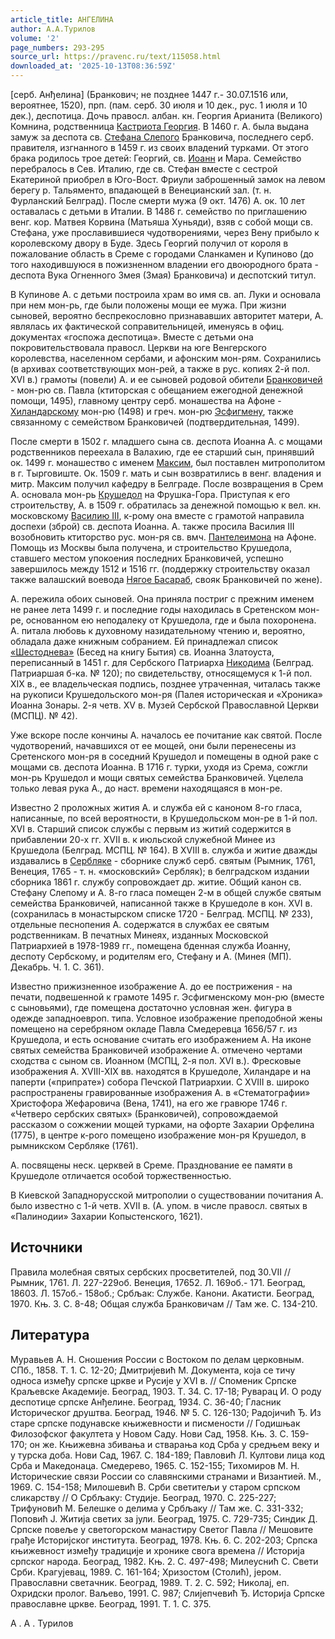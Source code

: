 ```yaml
---
article_title: АНГЕЛИНА
author: А.А.Турилов
volume: '2'
page_numbers: 293-295
source_url: https://pravenc.ru/text/115058.html
downloaded_at: '2025-10-13T08:36:59Z'
---
```


[серб. Анђелина] (Бранкович; не позднее 1447 г.- 30.07.1516 или, вероятнее, 1520), прп. (пам. серб. 30 июля и 10 дек., рус. 1 июля и 10 дек.), деспотица. Дочь правосл. албан. кн. Георгия Арианита (Великого) Комнина, родственница [Кастриота Георгия](<https://pravenc.ru/text/Кастриота Георгия.html>). В 1460 г. А. была выдана замуж за деспота св. [Стефана Слепого](<https://pravenc.ru/text/Стефана Слепого.html>) Бранковича, последнего серб. правителя, изгнанного в 1459 г. из своих владений турками. От этого брака родилось трое детей: Георгий, св. [Иоанн](https://pravenc.ru/text/Иоанн.html) и Мара. Семейство перебралось в Сев. Италию, где св. Стефан вместе с сестрой Екатериной приобрел в Юго-Вост. Фриули заброшенный замок на левом берегу р. Тальяменто, впадающей в Венецианский зал. (т. н. Фурланский Белград). После смерти мужа (9 окт. 1476) А. ок. 10 лет оставалась с детьми в Италии. В 1486 г. семейство по приглашению венг. кор. Матвея Корвина (Матьяша Хуньяди), взяв с собой мощи св. Стефана, уже прославившиеся чудотворениями, через Вену прибыло к королевскому двору в Буде. Здесь Георгий получил от короля в пожалование область в Среме с городами Сланкамен и Купиново (до того находившуюся в пожизненном владении его двоюродного брата - деспота Вука Огненного Змея (Змая) Бранковича) и деспотский титул.

В Купинове А. с детьми построила храм во имя св. ап. Луки и основала при нем мон-рь, где были положены мощи ее мужа. При жизни сыновей, вероятно беспрекословно признававших авторитет матери, А. являлась их фактической соправительницей, именуясь в офиц. документах «госпожа деспотица». Вместе с детьми она покровительствовала правосл. Церкви на юге Венгерского королевства, населенном сербами, и афонским мон-рям. Сохранились (в архивах соответствующих мон-рей, а также в рус. копиях 2-й пол. XVI в.) грамоты (повели) А. и ее сыновей родовой обители [Бранковичей](https://pravenc.ru/text/Бранковичей.html) - мон-рю св. Павла (ктиторская с обещанием ежегодной денежной помощи, 1495), главному центру серб. монашества на Афоне - [Хиландарскому](https://pravenc.ru/text/Хиландар.html) мон-рю (1498) и греч. мон-рю [Эсфигмену](https://pravenc.ru/text/Эсфигмену.html), также связанному с семейством Бранковичей (подтвердительная, 1499).

После смерти в 1502 г. младшего сына св. деспота Иоанна А. с мощами родственников переехала в Валахию, где ее старший сын, принявший ок. 1499 г. монашество с именем [Максим](https://pravenc.ru/text/Максим.html), был поставлен митрополитом в г. Тырговиште. Ок. 1509 г. мать и сын возвратились в венг. владения и митр. Максим получил кафедру в Белграде. После возвращения в Срем А. основала мон-рь [Крушедол](https://pravenc.ru/text/Крушедол.html) на Фрушка-Гора. Приступая к его строительству, А. в 1509 г. обратилась за денежной помощью к вел. кн. московскому [Василию III](<https://pravenc.ru/text/Василию III.html>), к-рому она вместе с грамотой направила доспехи (зброй) св. деспота Иоанна. А. также просила Василия III возобновить ктиторство рус. мон-ря св. вмч. [Пантелеимона](https://pravenc.ru/text/Пантелеимона.html) на Афоне. Помощь из Москвы была получена, и строительство Крушедола, ставшего местом упокоения последних Бранковичей, успешно завершилось между 1512 и 1516 гг. (поддержку строительству оказал также валашский воевода [Нягое Басараб](<https://pravenc.ru/text/Нягое Басараб.html>), свояк Бранковичей по жене).

А. пережила обоих сыновей. Она приняла постриг с прежним именем не ранее лета 1499 г. и последние годы находилась в Сретенском мон-ре, основанном ею неподалеку от Крушедола, где и была похоронена. А. питала любовь к духовному назидательному чтению и, вероятно, обладала даже книжным собранием. Ей принадлежал список [«Шестоднева»](<https://pravenc.ru/text/ Шестоднева .html>) (Бесед на книгу Бытия) св. Иоанна Златоуста, переписанный в 1451 г. для Сербского Патриарха [Никодима](https://pravenc.ru/text/Никодим.html) (Белград. Патриаршая б-ка. № 120); по свидетельству, относящемуся к 1-й пол. XIX в., ее владельческая подпись, позднее утраченная, читалась также на рукописи Крушедольского мон-ря (Палея историческая и «Хроника» Иоанна Зонары. 2-я четв. XV в. Музей Сербской Православной Церкви (МСПЦ). № 42).

Уже вскоре после кончины А. началось ее почитание как святой. После чудотворений, начавшихся от ее мощей, они были перенесены из Сретенского мон-ря в соседний Крушедол и помещены в одной раке с мощами св. деспота Иоанна. В 1716 г. турки, уходя из Срема, сожгли мон-рь Крушедол и мощи святых семейства Бранковичей. Уцелела только левая рука А., до наст. времени находящаяся в мон-ре.

Известно 2 проложных жития А. и служба ей с каноном 8-го гласа, написанные, по всей вероятности, в Крушедольском мон-ре в 1-й пол. XVI в. Старший список службы с первым из житий содержится в прибавлении 20-х гг. XVII в. к июльской служебной Минее из Крушедола (Белград. МСПЦ. № 164). В XVIII в. служба и житие дважды издавались в [Сербляке](https://pravenc.ru/text/Сербляке.html) - сборнике служб серб. святым (Рымник, 1761, Венеция, 1765 - т. н. «московский» Сербляк); в белградском издании сборника 1861 г. службу сопровождает др. житие. Общий канон св. Стефану Слепому и А. 8-го гласа помещен 2-м в общей службе святым семейства Бранковичей, написанной также в Крушедоле в кон. XVI в. (сохранилась в монастырском списке 1720 - Белград. МСПЦ. № 233), отдельные песнопения А. содержатся в службах ее святым родственникам. В печатных Минеях, изданных Московской Патриархией в 1978-1989 гг., помещена бденная служба Иоанну, деспоту Сербскому, и родителям его, Стефану и А. (Минея (МП). Декабрь. Ч. 1. С. 361).

Известно прижизненное изображение А. до ее пострижения - на печати, подвешенной к грамоте 1495 г. Эсфигменскому мон-рю (вместе с сыновьями), где помещена достаточно условная жен. фигура в одежде западноевроп. типа. Условное изображение преподобной жены помещено на серебряном окладе Павла Смедеревца 1656/57 г. из Крушедола, и есть основание считать его изображением А. На иконе святых семейства Бранковичей изображение А. отмечено чертами сходства с сыном св. Иоанном (МСПЦ, 2-я пол. XVI в.). Фресковые изображения А. XVIII-XIX вв. находятся в Крушедоле, Хиландаре и на паперти («припрате») собора Печской Патриархии. С XVIII в. широко распространены гравированные изображения А. в «Стематографии» Христофора Жефаровича (Вена, 1741), на его же гравюре 1746 г. «Четверо сербских святых» (Бранковичей), сопровождаемой рассказом о сожжении мощей турками, на офорте Захарии Орфелина (1775), в центре к-рого помещено изображение мон-ря Крушедол, в рымникском Сербляке (1761).

А. посвящены неск. церквей в Среме. Празднование ее памяти в Крушедоле отличается особой торжественностью.

В Киевской Западнорусской митрополии о существовании почитания А. было известно с 1-й четв. XVII в. (А. упом. в числе правосл. святых в «Палинодии» Захарии Копыстенского, 1621).

## Источники

Правила молебная святых сербских просветителей, под 30.VII // Рымник, 1761. Л. 227-229об. Венеция, 17652. Л. 169об.- 171. Београд, 18603. Л. 157об.- 158об.; Србљак: Службе. Канони. Акатисти. Београд, 1970. Књ. 3. С. 8-48; Общая служба Бранковичам // Там же. С. 134-210.

## Литература

Муравьев А. Н. Сношения России с Востоком по делам церковным. СПб., 1858. Т. 1. С. 12-20; Дмитриjевић М. Документа, коjа се тичу односа између српске цркве и Русиjе у XVI в. // Споменик Српске Краљевске Академиjе. Београд, 1903. Т. 34. С. 17-18; Руварац И. О роду деспотице српске Анђелине. Београд, 1934. С. 36-40; Гласник Историческог друштва. Београд, 1946. № 5. С. 126-130; Радоjичић Ђ. Из старе српске подунавске књижевности и писмености // Годишњак Филозофског факултета у Новом Саду. Нови Сад, 1958. Књ. 3. С. 159-170; он же. Књижевна збивања и стварања код Срба у средњем веку и у турска доба. Нови Сад, 1967. С. 184-189; Павловић Л. Култови лица код Срба и Македонаца. Смедерево, 1965. С. 152-155; Тихомиров М. Н. Исторические связи России со славянскими странами и Византией. М., 1969. С. 154-158; Милошевић В. Срби светитељи у старом српском сликарству // О Србљаку: Студиjе. Београд, 1970. С. 225-227; Трифуновић М. Белешке о делима у Србљаку // Там же. С. 331-332; Поповић J. Житиjа светих за jули. Београд, 1975. С. 729-735; Синдик Д. Српске повеље у светогорском манастиру Светог Павла // Мешовите грађе Историjског института. Београд, 1978. Књ. 6. С. 202-203; Српска књижевност између традициjе и хронике свога времена // Историjа српског народа. Београд, 1982. Књ. 2. С. 497-498; Милеуснић С. Свети Срби. Крагуjевац, 1989. С. 161-164; Хризостом (Столић), jером. Православни светачник. Београд, 1989. Т. 2. С. 592; Николаj, еп. Охридски пролог. Ваљево, 1991. С. 987; Слиjепчевић Ђ. Историjа Српске православне цркве. Београд, 1991. Т. 1. С. 375.

А .  А .  Турилов
